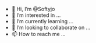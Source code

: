 - 👋 Hi, I’m @Softyjo
- 👀 I’m interested in ...
- 🌱 I’m currently learning ...
- 💞️ I’m looking to collaborate on ...
- 📫 How to reach me ...

<!---
Softyjo/Softyjo is a ✨ special ✨ repository because its `README.md` (this file) appears on your GitHub profile.
You can click the Preview link to take a look at your changes.
--->
